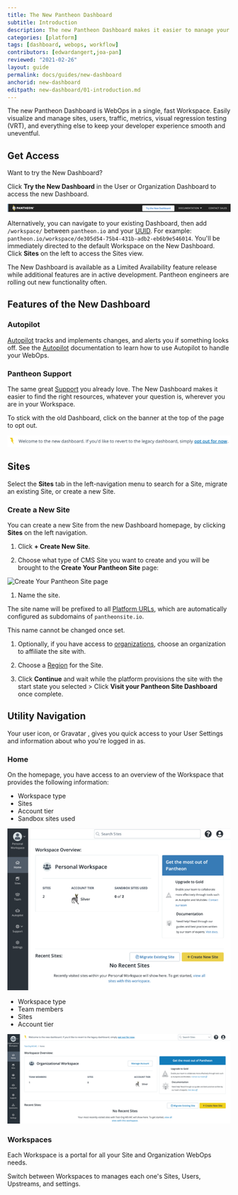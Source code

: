 ```yaml
---
title: The New Pantheon Dashboard
subtitle: Introduction
description: The new Pantheon Dashboard makes it easier to manage your WebOps from one Workspace fast.
categories: [platform]
tags: [dashboard, webops, workflow]
contributors: [edwardangert,joa-pan]
reviewed: "2021-02-26"
layout: guide
permalink: docs/guides/new-dashboard
anchorid: new-dashboard
editpath: new-dashboard/01-introduction.md
---
```


The new Pantheon Dashboard is WebOps in a single, fast Workspace. Easily visualize and manage sites, users, traffic, metrics, visual regression testing (VRT), and everything else to keep your developer experience smooth and uneventful.


## Get Access

Want to try the New Dashboard?

Click **Try the New Dashboard** in the User or Organization Dashboard to access the new Dashboard. 

![A screenshot of the Switch to New Dashboard button](../../../images/dashboard/new-dashboard/try-new-dashboard.png)

Alternatively, you can navigate to your existing Dashboard, then add `/workspace/` between `pantheon.io` and your [UUID](/glossary#uuid). For example: `pantheon.io/workspace/de305d54-75b4-431b-adb2-eb6b9e546014`. You'll be immediately directed to the default Workspace on the New Dashboard. Click **Sites** on the left to access the Sites view.

<Alert title="Limited Availability" type="info" icon="leaf">

The New Dashboard is available as a Limited Availability feature release while additional features are in active development. Pantheon engineers are rolling out new functionality often.

</Alert>

## Features of the New Dashboard

### Autopilot

[Autopilot](https://pantheon.io/autopilot?docs) tracks and implements changes, and alerts you if something looks off. See the [Autopilot](/guides/autopilot) documentation to learn how to use Autopilot to handle your WebOps.

### Pantheon Support

The same great [Support](/guides/support) you already love. The New Dashboard makes it easier to find the right resources, whatever your question is, wherever you are in your Workspace.

To stick with the old Dashboard, click on the banner at the top of the page to opt out.

![A screenshot of the new Dashboard homepage with Workspace Overview](../../../images/dashboard/new-dashboard/revert-to-old-dashboard.png)

## Sites

Select the **Sites** tab in the left-navigation menu to search for a Site, migrate an existing Site, or create a new Site. 

### Create a New Site

You can create a new Site from the new Dashboard homepage, by clicking **Sites** on the left navigation. 

1. Click **+ Create New Site**. 

1. Choose what type of CMS Site you want to create and you will be brought to the **Create Your Pantheon Site** page:

  ![Create Your Pantheon Site page](../images/dashboard/create-pantheon-site.png)

1. Name the site.

  <Alert title="Note" type="info">

  The site name will be prefixed to all [Platform URLs](/domains/#platform-domains), which are automatically configured as subdomains of `pantheonsite.io`.

  This name cannot be changed once set.

  </Alert>

1. Optionally, if you have access to [organizations](/organization-dashboard/#new-sites), choose an organization to affiliate the site with.

1. Choose a [Region](/regions) for the Site.

1. Click **Continue** and wait while the platform provisions the site with the start state you selected > Click **Visit your Pantheon Site Dashboard** once complete.

## Utility Navigation

Your user icon, or Gravatar <i className="fa fa-user-circle"></i>, gives you quick access to your User Settings and information about who you're logged in as.

### Home

On the homepage, you have access to an overview of the Workspace that provides the following information:

<TabList>

<Tab title="Personal Workspace" id="personal-workspace" active={true}>

* Workspace type
* Sites
* Account tier
* Sandbox sites used 

![A screenshot of the new Dashboard homepage with Workspace Overview](../../../images/dashboard/new-dashboard/workspace-overview.png)

</Tab>

<Tab title="Organization Workspace" id="organization-workspace">

* Workspace type
* Team members
* Sites
* Account tier

![A screenshot of the new Dashboard homepage with Organizational Overview](../../../images/dashboard/new-dashboard/organizational-overview.png)

</Tab>
</TabList>

### Workspaces

Each Workspace is a portal for all your Site and Organization WebOps needs.

Switch between Workspaces to manages each one's Sites, Users, Upstreams, and settings.